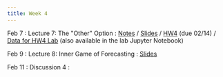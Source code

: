 ```yaml
---
title: Week 4
---
```


Feb 7
: Lecture 7: The "Other" Option
    : [Notes](/lectures/lec7-other-option) / [Slides](https://docs.google.com/presentation/d/1-oYaOtcpfxfCFEup3KAnmQfP6PReI-bDVmYGhwQEbpo/edit#slide=id.p) / [HW4](/assets/hw4.pdf) (due 02/14) / [Data for HW4 Lab](/assets/scraped_games_2020-21.csv) (also available in the lab Jupyter Notebook)

Feb 9
: Lecture 8: Inner Game of Forecasting
    :  [Slides](https://docs.google.com/presentation/d/14tjQOePzTQOrKm3dMU9yr9kTRXJd8ohOR6CHCXCuZRY/edit)

Feb 11
: Discussion 4
    :   
